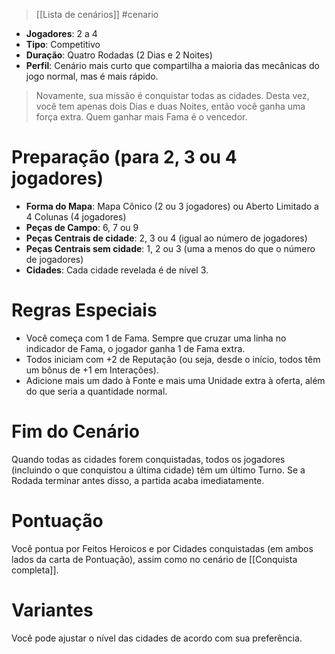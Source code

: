 > [[Lista de cenários]] #cenario

- **Jogadores**: 2 a 4
- **Tipo**: Competitivo
- **Duração**: Quatro Rodadas (2 Dias e 2 Noites)
- **Perfil**: Cenário mais curto que compartilha a maioria das mecânicas do jogo normal, mas é mais rápido.

> Novamente, sua missão é conquistar todas as cidades. Desta vez, você tem apenas dois Dias e duas Noites, então você ganha uma força extra. Quem ganhar mais Fama é o vencedor.

# Preparação (para 2, 3 ou 4 jogadores)
- **Forma do Mapa**: Mapa Cônico (2 ou 3 jogadores) ou Aberto Limitado a 4 Colunas (4 jogadores)
- **Peças de Campo**: 6, 7 ou 9
- **Peças Centrais de cidade**: 2, 3 ou 4 (igual ao número de jogadores)
- **Peças Centrais sem cidade**: 1, 2 ou 3 (uma a menos do que o número de jogadores)
- **Cidades**: Cada cidade revelada é de nível 3.
# Regras Especiais
- Você começa com 1 de Fama. Sempre que cruzar uma linha no indicador de Fama, o jogador ganha 1 de Fama extra.
- Todos iniciam com +2 de Reputação (ou seja, desde o início, todos têm um bônus de +1 em Interações).
- Adicione mais um dado à Fonte e mais uma Unidade extra à oferta, além do que seria a quantidade normal.
# Fim do Cenário
Quando todas as cidades forem conquistadas, todos os jogadores (incluindo o que conquistou a última cidade) têm um último Turno.
Se a Rodada terminar antes disso, a partida acaba imediatamente.
# Pontuação
Você pontua por Feitos Heroicos e por Cidades conquistadas (em ambos lados da carta de Pontuação), assim como no cenário de [[Conquista completa]].
# Variantes
Você pode ajustar o nível das cidades de acordo com sua preferência.